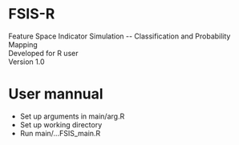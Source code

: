 # FSIS-R
Feature Space Indicator Simulation -- Classification and Probability Mapping<br/>
Developed for R user<br/>
Version 1.0<br/>
# User mannual
* Set up arguments in main/arg.R
* Set up working directory
* Run main/...FSIS_main.R
